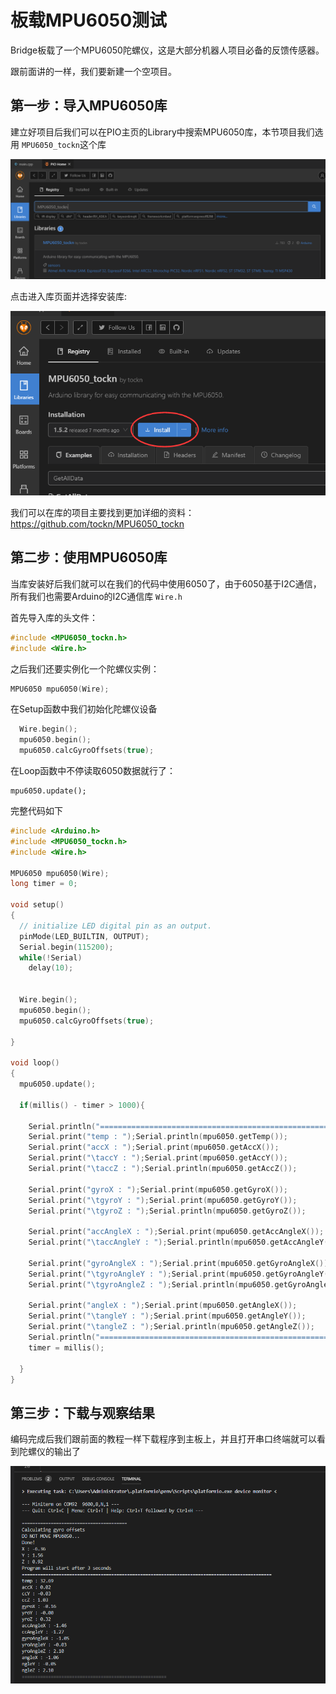 # 板载MPU6050测试

Bridge板载了一个MPU6050陀螺仪，这是大部分机器人项目必备的反馈传感器。

跟前面讲的一样，我们要新建一个空项目。

## 第一步：导入MPU6050库

建立好项目后我们可以在PIO主页的Library中搜索MPU6050库，本节项目我们选用 `MPU6050_tockn`这个库

![1572588756006](images/1572588756006.png)

点击进入库页面并选择安装库:

![1572588798629](images/1572588798629.png)

我们可以在库的项目主要找到更加详细的资料：https://github.com/tockn/MPU6050_tockn

## 第二步：使用MPU6050库

当库安装好后我们就可以在我们的代码中使用6050了，由于6050基于I2C通信，所有我们也需要Arduino的I2C通信库 `Wire.h`

首先导入库的头文件：

```c++
#include <MPU6050_tockn.h>
#include <Wire.h>
```

之后我们还要实例化一个陀螺仪实例：

```c++
MPU6050 mpu6050(Wire);
```

在Setup函数中我们初始化陀螺仪设备

```c++
  Wire.begin();
  mpu6050.begin();
  mpu6050.calcGyroOffsets(true);
```

在Loop函数中不停读取6050数据就行了：

```
mpu6050.update();
```

完整代码如下

```c++
#include <Arduino.h>
#include <MPU6050_tockn.h>
#include <Wire.h>

MPU6050 mpu6050(Wire);
long timer = 0;

void setup()
{
  // initialize LED digital pin as an output.
  pinMode(LED_BUILTIN, OUTPUT);
  Serial.begin(115200);
  while(!Serial)
    delay(10);


  Wire.begin();
  mpu6050.begin();
  mpu6050.calcGyroOffsets(true);
  
}

void loop()
{
  mpu6050.update();

  if(millis() - timer > 1000){
    
    Serial.println("=======================================================");
    Serial.print("temp : ");Serial.println(mpu6050.getTemp());
    Serial.print("accX : ");Serial.print(mpu6050.getAccX());
    Serial.print("\taccY : ");Serial.print(mpu6050.getAccY());
    Serial.print("\taccZ : ");Serial.println(mpu6050.getAccZ());
  
    Serial.print("gyroX : ");Serial.print(mpu6050.getGyroX());
    Serial.print("\tgyroY : ");Serial.print(mpu6050.getGyroY());
    Serial.print("\tgyroZ : ");Serial.println(mpu6050.getGyroZ());
  
    Serial.print("accAngleX : ");Serial.print(mpu6050.getAccAngleX());
    Serial.print("\taccAngleY : ");Serial.println(mpu6050.getAccAngleY());
  
    Serial.print("gyroAngleX : ");Serial.print(mpu6050.getGyroAngleX());
    Serial.print("\tgyroAngleY : ");Serial.print(mpu6050.getGyroAngleY());
    Serial.print("\tgyroAngleZ : ");Serial.println(mpu6050.getGyroAngleZ());
    
    Serial.print("angleX : ");Serial.print(mpu6050.getAngleX());
    Serial.print("\tangleY : ");Serial.print(mpu6050.getAngleY());
    Serial.print("\tangleZ : ");Serial.println(mpu6050.getAngleZ());
    Serial.println("=======================================================\n");
    timer = millis();
    
  }
}
```

## 第三步：下载与观察结果

编码完成后我们跟前面的教程一样下载程序到主板上，并且打开串口终端就可以看到陀螺仪的输出了

![1572589353932](images/1572589353932.png)

